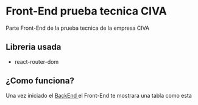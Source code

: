 # Front-End prueba tecnica CIVA

Parte Front-End de la prueba tecnica de la empresa CIVA

## Libreria usada
- react-router-dom

## ¿Como funciona?
Una vez iniciado el  <a href="https://github.com/AnthonyChuan/BackEndCIVA" target="_blank"> BackEnd </a> el Front-End te mostrara una tabla como esta
